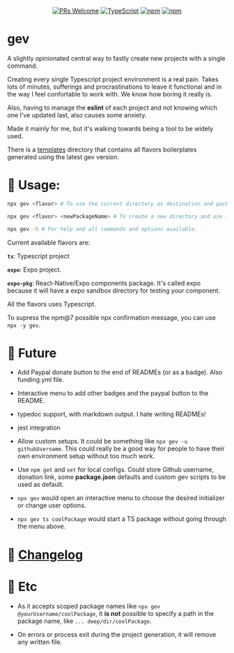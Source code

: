 <div align="center">

[![PRs Welcome](https://img.shields.io/badge/PRs-welcome-brightgreen.svg?style=flat-square)](http://makeapullrequest.com)
[![TypeScript](https://badgen.net/npm/types/env-var)](http://www.typescriptlang.org/)
[![npm](https://img.shields.io/npm/v/gev)](https://www.npmjs.com/package/gev)
[![npm](https://img.shields.io/npm/dw/gev)](https://www.npmjs.com/package/gev)

</div>

# gev

A slightly opinionated central way to fastly create new projects with a single command.

Creating every single Typescript project environment is a real pain. Takes lots of minutes, sufferings and procrastinations to leave it functional and in the way I feel confortable to work with. We know how boring it really is.

Also, having to manage the **eslint** of each project and not knowing which one I've updated last, also causes some anxiety.

Made it mainly for me, but it's walking towards being a tool to be widely used.

There is a [templates](./templates) directory that contains all flavors boilerplates generated using the latest gev version.


# 📖 Usage:

```bash
npx gev <flavor> # To use the current directory as destination and package name. Directory emptiness will be checked.

npx gev <flavor> <newPackageName> # To create a new directory and use it as the package name. Directory existence will be checked.

npx gev -h # For help and all commands and options available.
```

Current available flavors are:

**`ts`**: Typescript project

**`expo`**: Expo project.

**`expo-pkg`**: React-Native/Expo components package. It's called expo because it will have a expo sandbox directory for testing your component.

All the flavors uses Typescript.

To supress the npm@7 possible npx confirmation message, you can use `npx -y gev`.

# 🔮 Future

* Add Paypal donate button to the end of READMEs (or as a badge). Also funding.yml file.

* Interactive menu to add other badges and the paypal button to the README.

* typedoc support, with markdown output. I hate writing READMEs!

* jest integration

* Allow custom setups. It could be something like `npx gev -u githubUsername`. This could really be a good way for people to have their own environment setup without too much work.

* Use `npm get` and `set` for local configs. Could store Github username, donation link, some **package.json** defaults and custom gev scripts to be used as default.

* `npx gev` would open an interactive menu to choose the desired initializer or change user options.

* `npx gev ts coolPackage` would start a TS package without going through the menu above.

# 📰 [Changelog](CHANGELOG.md)

# 🦔 Etc

* As it accepts scoped package names like `npx gev @yourUsername/coolPackage`, it **is not** possible to specify a path in the package name, like `... deep/dir/coolPackage`.

* On errors or process exit during the project generation, it will remove any written file.
